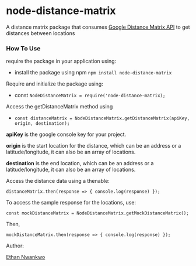 # node-distance-matrix
A distance matrix package that consumes [Google Distance Matrix API](https://developers.google.com/maps/documentation/distance-matrix/start) to get distances between locations


### How To Use
require the package in your application using:

- install the package using npm `npm install node-distance-matrix`

Require and initialize the package using:

- const `NodeDistanceMatrix = require('node-distance-matrix);`

Access the getDistanceMatrix method using

-  `const distanceMatrix = NodeDistanceMatrix.getDistanceMatrix(apiKey, origin, destination);`

**apiKey** is the google console key for your project.

**origin** is the start location for the distance, which can be an address or a latitude/longitude, it can also be an array of locations.

**destination** is the end location, which can be an address or a latitude/longitude, it can also be an array of locations.

Access the distance data using a thenable:

`distanceMatrix.then(response => { console.log(response) });`

To access the sample response for the locations, use:

`const mockDistanceMatrix = NodeDistanceMatrix.getMockDistanceMatrix();`

Then,

`mockDistanceMatrix.then(response => { console.log(response) });`

Author:

[Ethan Nwankwo](https://github.com/andela-cnwankwo)